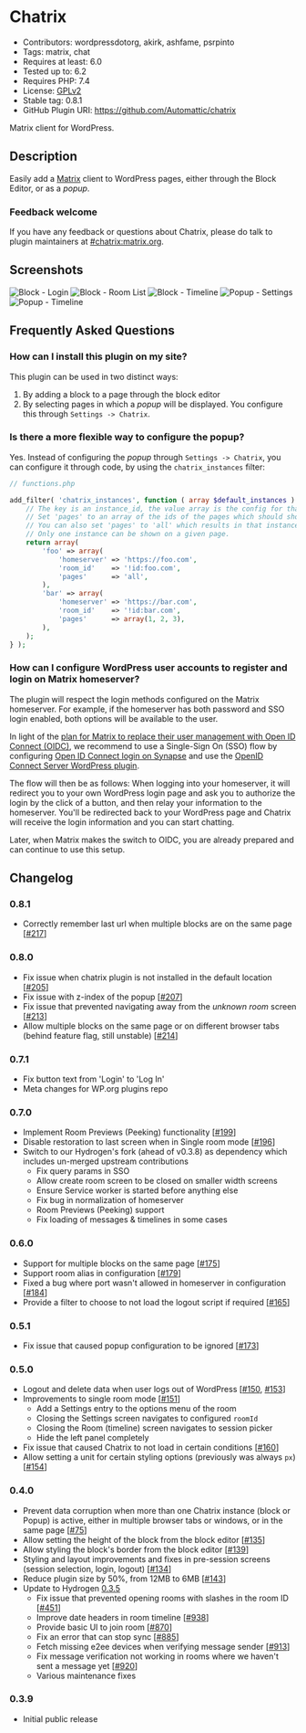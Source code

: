# Chatrix

- Contributors: wordpressdotorg, akirk, ashfame, psrpinto
- Tags: matrix, chat
- Requires at least: 6.0
- Tested up to: 6.2
- Requires PHP: 7.4
- License: [GPLv2](http://www.gnu.org/licenses/gpl-2.0.html)
- Stable tag: 0.8.1
- GitHub Plugin URI: https://github.com/Automattic/chatrix

Matrix client for WordPress.

## Description
Easily add a [Matrix](https://matrix.org) client to WordPress pages, either through the Block Editor, or as a _popup_.

### Feedback welcome
If you have any feedback or questions about Chatrix, please do talk to plugin maintainers at [#chatrix:matrix.org](https://matrix.to/#/#chatrix:matrix.org).

## Screenshots
![Block - Login](.wporg/screenshot-1.png)
![Block - Room List](.wporg/screenshot-2.png)
![Block - Timeline](.wporg/screenshot-3.png)
![Popup - Settings](.wporg/screenshot-4.png)
![Popup - Timeline](.wporg/screenshot-5.png)

## Frequently Asked Questions
### How can I install this plugin on my site?
This plugin can be used in two distinct ways:

1. By adding a block to a page through the block editor
2. By selecting pages in which a _popup_ will be displayed. You configure this through `Settings -> Chatrix`.

### Is there a more flexible way to configure the popup?
Yes. Instead of configuring the _popup_ through `Settings -> Chatrix`, you can configure it through code, by using the `chatrix_instances` filter:

~~~php
// functions.php

add_filter( 'chatrix_instances', function ( array $default_instances ) {
	// The key is an instance_id, the value array is the config for that instance.
	// Set 'pages' to an array of the ids of the pages which should show chatrix.
	// You can also set 'pages' to 'all' which results in that instance always being used.
	// Only one instance can be shown on a given page.
	return array(
		'foo' => array(
			'homeserver' => 'https://foo.com',
			'room_id'    => '!id:foo.com',
			'pages'      => 'all',
		),
		'bar' => array(
			'homeserver' => 'https://bar.com',
			'room_id'    => '!id:bar.com',
			'pages'      => array(1, 2, 3),
		),
	);
} );
~~~

### How can I configure WordPress user accounts to register and login on Matrix homeserver?
The plugin will respect the login methods configured on the Matrix homeserver. For example, if the homeserver has both password and SSO login enabled, both options will be available to the user.

In light of the [plan for Matrix to replace their user management with Open ID Connect (OIDC)](https://areweoidcyet.com/), we recommend to use a Single-Sign On (SSO) flow by configuring [Open ID Connect login on Synapse](https://matrix-org.github.io/synapse/latest/openid.html) and use the [OpenID Connect Server WordPress plugin](https://wordpress.org/plugins/openid-connect-server/).

The flow will then be as follows: When logging into your homeserver, it will redirect you to your own WordPress login page and ask you to authorize the login by the click of a button, and then relay your information to the homeserver. You'll be redirected back to your WordPress page and Chatrix will receive the login information and you can start chatting.

Later, when Matrix makes the switch to OIDC, you are already prepared and can continue to use this setup.

## Changelog

### 0.8.1

- Correctly remember last url when multiple blocks are on the same page [[#217](https://github.com/Automattic/chatrix/pull/217)]

### 0.8.0

- Fix issue when chatrix plugin is not installed in the default location [[#205](https://github.com/Automattic/chatrix/pull/205)]
- Fix issue with z-index of the popup [[#207](https://github.com/Automattic/chatrix/pull/207)]
- Fix issue that prevented navigating away from the *unknown room* screen [[#213](https://github.com/Automattic/chatrix/pull/213)]
- Allow multiple blocks on the same page or on different browser tabs (behind feature flag, still unstable) [[#214](https://github.com/Automattic/chatrix/pull/214)]

### 0.7.1

- Fix button text from 'Login' to 'Log In'
- Meta changes for WP.org plugins repo

### 0.7.0

- Implement Room Previews (Peeking) functionality [[#199](https://github.com/Automattic/chatrix/pull/199)]
- Disable restoration to last screen when in Single room mode [[#196](https://github.com/Automattic/chatrix/pull/196)]
- Switch to our Hydrogen's fork (ahead of v0.3.8) as dependency which includes un-merged upstream contributions
  - Fix query params in SSO
  - Allow create room screen to be closed on smaller width screens
  - Ensure Service worker is started before anything else
  - Fix bug in normalization of homeserver
  - Room Previews (Peeking) support
  - Fix loading of messages & timelines in some cases

### 0.6.0

- Support for multiple blocks on the same page [[#175](https://github.com/Automattic/chatrix/pull/175)]
- Support room alias in configuration [[#179](https://github.com/Automattic/chatrix/pull/179)]
- Fixed a bug where port wasn't allowed in homeserver in configuration [[#184](https://github.com/Automattic/chatrix/pull/184)]
- Provide a filter to choose to not load the logout script if required [[#165](https://github.com/Automattic/chatrix/pull/165)]

### 0.5.1
- Fix issue that caused popup configuration to be ignored [[#173](https://github.com/Automattic/chatrix/pull/173)]

### 0.5.0
- Logout and delete data when user logs out of WordPress [[#150](https://github.com/Automattic/chatrix/pull/150), [#153](https://github.com/Automattic/chatrix/pull/153)]
- Improvements to single room mode [[#151](https://github.com/Automattic/chatrix/pull/151)]
  - Add a Settings entry to the options menu of the room
  - Closing the Settings screen navigates to configured `roomId`
  - Closing the Room (timeline) screen navigates to session picker
  - Hide the left panel completely
- Fix issue that caused Chatrix to not load in certain conditions [[#160](https://github.com/Automattic/chatrix/pull/160)]
- Allow setting a unit for certain styling options (previously was always `px`) [[#154](https://github.com/Automattic/chatrix/pull/154)]

### 0.4.0
- Prevent data corruption when more than one Chatrix instance (block or Popup) is active, either in multiple browser tabs or windows, or in the same page [[#75](https://github.com/Automattic/chatrix/pull/75)]
- Allow setting the height of the block from the block editor [[#135](https://github.com/Automattic/chatrix/pull/135)]
- Allow styling the block's border from the block editor [[#139](https://github.com/Automattic/chatrix/pull/139)]
- Styling and layout improvements and fixes in pre-session screens (session selection, login, logout) [[#134](https://github.com/Automattic/chatrix/pull/134)]
- Reduce plugin size by 50%, from 12MB to 6MB [[#143](https://github.com/Automattic/chatrix/pull/143)]
- Update to Hydrogen [0.3.5](https://github.com/vector-im/hydrogen-web/releases/tag/v0.3.5)
    - Fix issue that prevented opening rooms with slashes in the room ID [[#451](https://github.com/vector-im/hydrogen-web/issues/451)]
    - Improve date headers in room timeline [[#938](https://github.com/vector-im/hydrogen-web/pull/938)]
    - Provide basic UI to join room [[#870](https://github.com/vector-im/hydrogen-web/pull/870)]
    - Fix an error that can stop sync [[#885](https://github.com/vector-im/hydrogen-web/pull/885)]
    - Fetch missing e2ee devices when verifying message sender [[#913](https://github.com/vector-im/hydrogen-web/pull/913)]
    - Fix message verification not working in rooms where we haven't sent a message yet [[#920](https://github.com/vector-im/hydrogen-web/pull/920)]
    - Various maintenance fixes

### 0.3.9
- Initial public release
